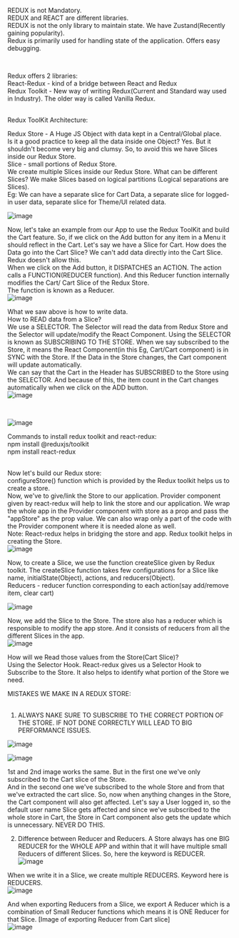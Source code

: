 REDUX is not Mandatory.  
REDUX and REACT are different libraries.  
REDUX is not the only library to maintain state. We have Zustand(Recently gaining popularity).  
Redux is primarily used for handling state of the application. Offers easy debugging.  

<br/>

Redux offers 2 libraries:  
React-Redux - kind of a bridge between React and Redux  
Redux Toolkit - New way of writing Redux(Current and Standard way used in Industry). The older way is called Vanilla Redux.  

<br/>
Redux ToolKit Architecture:  

Redux Store - A Huge JS Object with data kept in a Central/Global place.  
Is it a good practice to keep all the data inside one Object? Yes. But it shouldn't become very big and clumsy. So, to avoid this we have Slices inside our Redux Store.  
Slice - small portions of Redux Store.  
We create multiple Slices inside our Redux Store. 
What can be different Slices? We make Slices based on logical partitions (Logical separations are Slices).  
Eg: We can have a separate slice for Cart Data, a separate slice for logged-in user data, separate slice for Theme/UI related data.  

![image](https://github.com/Gayathri229/NamasteReact/assets/60467364/9a98ecf8-bfa2-4bc5-8317-9176204c6d1d)  

Now, let's take an example from our App to use the Redux ToolKit and build the Cart feature. So, if we click on the Add button for any item in a Menu it should reflect in the Cart. Let's say we have a Slice for Cart. 
How does the Data go into the Cart Slice?  We can't add data directly into the Cart Slice. Redux doesn't allow this.  
When we click on the Add button, it DISPATCHES an ACTION. The action calls a FUNCTION(REDUCER function). And this Reducer function internally modifies the Cart/ Cart Slice of the Redux Store.  
The function is known as a Reducer.  
![image](https://github.com/Gayathri229/NamasteReact/assets/60467364/1a933a46-4682-4c57-a561-c31a32641aa2)  

What we saw above is how to write data.  
How to READ data from a Slice?  
We use a SELECTOR. The Selector will read the data from Redux Store and the Selector will update/modify the React Component. Using the SELECTOR is known as SUBSCRIBING TO THE STORE. When we say subscribed to the Store, it means the React Component(in this Eg, Cart/Cart component) is in SYNC with the Store. If the Data in the Store changes, the Cart component will update automatically.  
We can say that the Cart in the Header has SUBSCRIBED to the Store using the SELECTOR. And because of this, the item count in the Cart changes automatically when we click on the ADD button.  
![image](https://github.com/Gayathri229/NamasteReact/assets/60467364/3cde01cb-558a-4f2e-9847-84635e90160f)  

<br/>

![image](https://github.com/Gayathri229/NamasteReact/assets/60467364/84656ce1-5fa3-4d3a-a0a0-5f19a45a6a9c)


Commands to install redux toolkit and react-redux:  
npm install @reduxjs/toolkit  
npm install react-redux  
<br/>

Now let's build our Redux store:  
configureStore() function which is provided by the Redux toolkit helps us to create a store.  
Now, we've to give/link the Store to our application. Provider component given by react-redux will help to link the store and our application. We wrap the whole app in the Provider component with store as a prop and pass the "appStore" as the prop value. We can also wrap only a part of the code with the Provider component where it is needed alone as well.  
Note: React-redux helps in bridging the store and app. Redux toolkit helps in creating the Store.  
![image](https://github.com/Gayathri229/NamasteReact/assets/60467364/1816e3e3-14b6-4f4a-b980-815fc7838d32)  

Now, to create a Slice, we use the function createSlice given by Redux toolkit. The createSlice function takes few configurations for a Slice like name, initialState(Object), actions, and reducers(Object).  
Reducers - reducer function corresponding to each action(say add/remove item, clear cart)  

![image](https://github.com/Gayathri229/NamasteReact/assets/60467364/ebc08873-1aa3-4d1d-8286-266f3b768a79)  

Now, we add the Slice to the Store. The store also has a reducer which is responsible to modify the app store. And it consists of reducers from all the different Slices in the app.  
![image](https://github.com/Gayathri229/NamasteReact/assets/60467364/8a24ed0f-3046-4cee-be01-4c42cd5f9e21)  

How will we Read those values from the Store(Cart Slice)?  
Using the Selector Hook. React-redux gives us a Selector Hook to Subscribe to the Store. It also helps to identify what portion of the Store we need.  



MISTAKES WE MAKE IN A REDUX STORE:  
<br/>

1. ALWAYS NAKE SURE TO SUBSCRIBE TO THE CORRECT PORTION OF THE STORE. IF NOT DONE CORRECTLY WILL LEAD TO BIG PERFORMANCE ISSUES.  

![image](https://github.com/Gayathri229/NamasteReact/assets/60467364/b40ffdf9-ff4a-4f0b-b86b-fea41299f3b2)  

![image](https://github.com/Gayathri229/NamasteReact/assets/60467364/98612db8-6640-49b3-892f-aeaa6ceacff0)  

1st and 2nd image works the same. But in the first one we've only subscribed to the Cart slice of the Store.  
And in the second one we've subscribed to the whole Store and from that we've extracted the cart slice. So, now when anything changes in the Store, the Cart component will also get affected. Let's say a User logged in, so the default user name Slice gets affected and since we've subscribed to the whole store in Cart, the Store in Cart component also gets the update which is unnecessary. NEVER DO THIS.  


2. Difference between Reducer and Reducers.
  A Store always has one BIG REDUCER for the WHOLE APP and within that it will have multiple small Reducers of different Slices. So, here the keyword is REDUCER.  
   ![image](https://github.com/Gayathri229/NamasteReact/assets/60467364/a8d03c64-64bb-4f49-a36e-8f28382599bf)  

  When we write it in a Slice, we create multiple REDUCERS. Keyword here is REDUCERS.  
   ![image](https://github.com/Gayathri229/NamasteReact/assets/60467364/c0b3f7fa-c668-4a6b-bff8-7a5c5593da8d)  
   
  And when exporting Reducers from a Slice, we export A Reducer which is a combination of Small Reducer functions which means it is ONE Reducer for that Slice. 
  [Image of exporting Reducer from Cart slice]  
   ![image](https://github.com/Gayathri229/NamasteReact/assets/60467364/dad88a4d-b5cf-49c1-99cb-728836fff4aa)  






